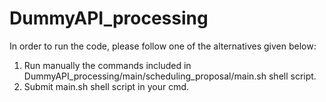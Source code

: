 # DummyAPI_processing

In order to run the code, please follow one of the alternatives given below:
  1. Run manually the commands included in  DummyAPI_processing/main/scheduling_proposal/main.sh shell script.
  2. Submit main.sh shell script in your cmd.
